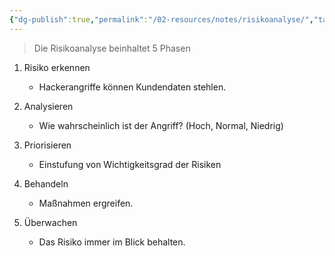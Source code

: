```yaml
---
{"dg-publish":true,"permalink":"/02-resources/notes/risikoanalyse/","tags":["ausbildung/gfn/ap1/vorbereitung","projektmanagement"],"noteIcon":"","updated":"2025-09-27T01:32:44.000+02:00"}
---
```


>Die Risikoanalyse beinhaltet 5 Phasen 

1. Risiko erkennen  
	-  Hackerangriffe können Kundendaten stehlen. 

2. Analysieren 
    - Wie wahrscheinlich ist der Angriff? (Hoch, Normal, Niedrig) 

3. Priorisieren 
    - Einstufung von Wichtigkeitsgrad der Risiken  

4. Behandeln  
    - Maßnahmen ergreifen. 

5. Überwachen 
    - Das Risiko immer im Blick behalten.